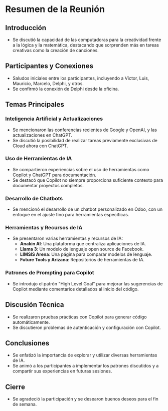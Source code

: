 # **Resumen de la Reunión**

## **Introducción**

* Se discutió la capacidad de las computadoras para la creatividad frente a la lógica y la matemática, destacando que sorprenden más en tareas creativas como la creación de canciones.

## **Participantes y Conexiones**

* Saludos iniciales entre los participantes, incluyendo a Víctor, Luis, Mauricio, Marcelo, Delphi, y otros.  
* Se confirmó la conexión de Delphi desde la oficina.

## **Temas Principales**

### **Inteligencia Artificial y Actualizaciones**

* Se mencionaron las conferencias recientes de Google y OpenAI, y las actualizaciones en ChatGPT.  
* Se discutió la posibilidad de realizar tareas previamente exclusivas de Cloud ahora con ChatGPT.

### **Uso de Herramientas de IA**

* Se compartieron experiencias sobre el uso de herramientas como Copilot y ChatGPT para documentación.  
* Se destacó que Copilot no siempre proporciona suficiente contexto para documentar proyectos completos.

### **Desarrollo de Chatbots**

* Se mencionó el desarrollo de un chatbot personalizado en Odoo, con un enfoque en el ajuste fino para herramientas específicas.

### **Herramientas y Recursos de IA**

* Se presentaron varias herramientas y recursos de IA:  
  * **Anakin AI**: Una plataforma que centraliza aplicaciones de IA.  
  * **Llama 3**: Un modelo de lenguaje open source de Facebook.  
  * **LIMSIS Arena**: Una página para comparar modelos de lenguaje.  
  * **Future Tools y Arizana**: Repositorios de herramientas de IA.

### **Patrones de Prompting para Copilot**

* Se introdujo el patrón "High Level Goal" para mejorar las sugerencias de Copilot mediante comentarios detallados al inicio del código.

## **Discusión Técnica**

* Se realizaron pruebas prácticas con Copilot para generar código automáticamente.  
* Se discutieron problemas de autenticación y configuración con Copilot.

## **Conclusiones**

* Se enfatizó la importancia de explorar y utilizar diversas herramientas de IA.  
* Se animó a los participantes a implementar los patrones discutidos y a compartir sus experiencias en futuras sesiones.

## **Cierre**

* Se agradeció la participación y se desearon buenos deseos para el fin de semana.


